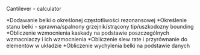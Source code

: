 Cantilever - calculator

*Dodawanie belki o określonej częstotliwości rezonansowej
*Określenie stanu belki - sprawna/spalnony grzejnik/strącony tip/uszkodozny bounding
*Obliczenie wzmocnienia kaskady na podstawie poszczególnych wzmacniaczy i ich wzmocnienia
*Obliczenie slew rate i przyrównanie do elementów w układzie
*Obliczenie wychylenia belki na podstawie danych
